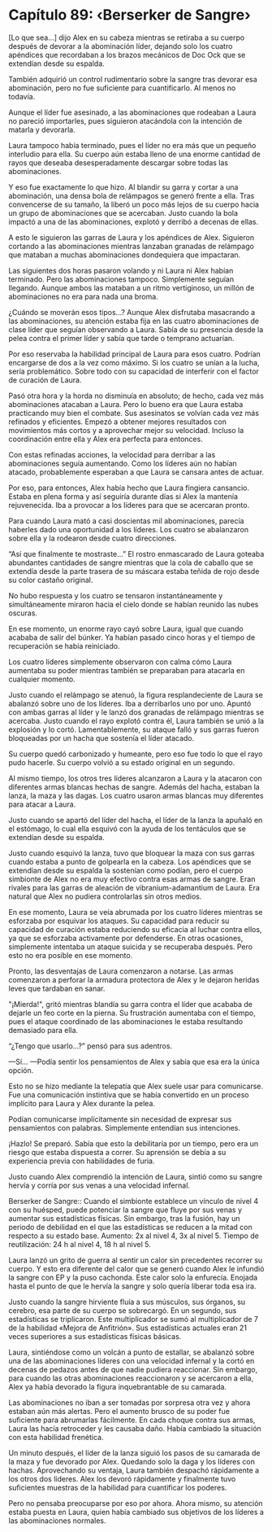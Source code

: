 
# Capítulo 89: ‹Berserker de Sangre›


[Lo que sea…] dijo Alex en su cabeza mientras se retiraba a su cuerpo después de devorar a la abominación líder, dejando solo los cuatro apéndices que recordaban a los brazos mecánicos de Doc Ock que se extendían desde su espalda.

También adquirió un control rudimentario sobre la sangre tras devorar esa abominación, pero no fue suficiente para cuantificarlo. Al menos no todavía. 

Aunque el líder fue asesinado, a las abominaciones que rodeaban a Laura no pareció importarles, pues siguieron atacándola con la intención de matarla y devorarla.

Laura tampoco había terminado, pues el líder no era más que un pequeño interludio para ella. Su cuerpo aún estaba lleno de una enorme cantidad de rayos que deseaba desesperadamente descargar sobre todas las abominaciones.

Y eso fue exactamente lo que hizo. Al blandir su garra y cortar a una abominación, una densa bola de relámpagos se generó frente a ella. Tras convencerse de su tamaño, la liberó un poco más lejos de su cuerpo hacia un grupo de abominaciones que se acercaban. Justo cuando la bola impactó a una de las abominaciones, explotó y derribó a decenas de ellas.

A esto le siguieron las garras de Laura y los apéndices de Alex. Siguieron cortando a las abominaciones mientras lanzaban granadas de relámpago que mataban a muchas abominaciones dondequiera que impactaran.

Las siguientes dos horas pasaron volando y ni Laura ni Alex habían terminado. Pero las abominaciones tampoco. Simplemente seguían llegando. Aunque ambos las mataban a un ritmo vertiginoso, un millón de abominaciones no era para nada una broma.

¿Cuándo se moverán esos tipos...? Aunque Alex disfrutaba masacrando a las abominaciones, su atención estaba fija en las cuatro abominaciones de clase líder que seguían observando a Laura. Sabía de su presencia desde la pelea contra el primer líder y sabía que tarde o temprano actuarían.

Por eso reservaba la habilidad principal de Laura para esos cuatro. Podrían encargarse de dos a la vez como máximo. Si los cuatro se unían a la lucha, sería problemático. Sobre todo con su capacidad de interferir con el factor de curación de Laura.

Pasó otra hora y la horda no disminuía en absoluto; de hecho, cada vez más abominaciones atacaban a Laura. Pero lo bueno era que Laura estaba practicando muy bien el combate. Sus asesinatos se volvían cada vez más refinados y eficientes. Empezó a obtener mejores resultados con movimientos más cortos y a aprovechar mejor su velocidad. Incluso la coordinación entre ella y Alex era perfecta para entonces.

Con estas refinadas acciones, la velocidad para derribar a las abominaciones seguía aumentando. Como los líderes aún no habían atacado, probablemente esperaban a que Laura se cansara antes de actuar.

Por eso, para entonces, Alex había hecho que Laura fingiera cansancio. Estaba en plena forma y así seguiría durante días si Alex la mantenía rejuvenecida. Iba a provocar a los líderes para que se acercaran pronto.

Para cuando Laura mató a casi doscientas mil abominaciones, parecía haberles dado una oportunidad a los líderes. Los cuatro se abalanzaron sobre ella y la rodearon desde cuatro direcciones.

“Así que finalmente te mostraste…” El rostro enmascarado de Laura goteaba abundantes cantidades de sangre mientras que la cola de caballo que se extendía desde la parte trasera de su máscara estaba teñida de rojo desde su color castaño original.

No hubo respuesta y los cuatro se tensaron instantáneamente y simultáneamente miraron hacia el cielo donde se habían reunido las nubes oscuras.

En ese momento, un enorme rayo cayó sobre Laura, igual que cuando acababa de salir del búnker. Ya habían pasado cinco horas y el tiempo de recuperación se había reiniciado.

Los cuatro líderes simplemente observaron con calma cómo Laura aumentaba su poder mientras también se preparaban para atacarla en cualquier momento.

Justo cuando el relámpago se atenuó, la figura resplandeciente de Laura se abalanzó sobre uno de los líderes. Iba a derribarlos uno por uno. Apuntó con ambas garras al líder y le lanzó dos granadas de relámpago mientras se acercaba. Justo cuando el rayo explotó contra él, Laura también se unió a la explosión y lo cortó. Lamentablemente, su ataque falló y sus garras fueron bloqueadas por un hacha que sostenía el líder atacado.

Su cuerpo quedó carbonizado y humeante, pero eso fue todo lo que el rayo pudo hacerle. Su cuerpo volvió a su estado original en un segundo.

Al mismo tiempo, los otros tres líderes alcanzaron a Laura y la atacaron con diferentes armas blancas hechas de sangre. Además del hacha, estaban la lanza, la maza y las dagas. Los cuatro usaron armas blancas muy diferentes para atacar a Laura.

Justo cuando se apartó del líder del hacha, el líder de la lanza la apuñaló en el estómago, lo cual ella esquivó con la ayuda de los tentáculos que se extendían desde su espalda.

Justo cuando esquivó la lanza, tuvo que bloquear la maza con sus garras cuando estaba a punto de golpearla en la cabeza. Los apéndices que se extendían desde su espalda la sostenían como podían, pero el cuerpo simbionte de Alex no era muy efectivo contra esas armas de sangre. Eran rivales para las garras de aleación de vibranium-adamantium de Laura. Era natural que Alex no pudiera controlarlas sin otros medios.

En ese momento, Laura se veía abrumada por los cuatro líderes mientras se esforzaba por esquivar los ataques. Su capacidad para reducir su capacidad de curación estaba reduciendo su eficacia al luchar contra ellos, ya que se esforzaba activamente por defenderse. En otras ocasiones, simplemente intentaba un ataque suicida y se recuperaba después. Pero esto no era posible en ese momento.

Pronto, las desventajas de Laura comenzaron a notarse. Las armas comenzaron a perforar la armadura protectora de Alex y le dejaron heridas leves que tardaban en sanar.

"¡Mierda!", gritó mientras blandía su garra contra el líder que acababa de dejarle un feo corte en la pierna. Su frustración aumentaba con el tiempo, pues el ataque coordinado de las abominaciones le estaba resultando demasiado para ella.

“¿Tengo que usarlo…?” pensó para sus adentros. 

—Sí… —Podía sentir los pensamientos de Alex y sabía que esa era la única opción.

Esto no se hizo mediante la telepatía que Alex suele usar para comunicarse. Fue una comunicación instintiva que se había convertido en un proceso implícito para Laura y Alex durante la pelea.

Podían comunicarse implícitamente sin necesidad de expresar sus pensamientos con palabras. Simplemente entendían sus intenciones.

¡Hazlo! Se preparó. Sabía que esto la debilitaría por un tiempo, pero era un riesgo que estaba dispuesta a correr. Su aprensión se debía a su experiencia previa con habilidades de furia.

Justo cuando Alex comprendió la intención de Laura, sintió como su sangre hervía y corría por sus venas a una velocidad infernal. 

Berserker de Sangre:: Cuando el simbionte establece un vínculo de nivel 4 con su huésped, puede potenciar la sangre que fluye por sus venas y aumentar sus estadísticas físicas. Sin embargo, tras la fusión, hay un periodo de debilidad en el que las estadísticas se reducen a la mitad con respecto a su estado base. Aumento: 2x al nivel 4, 3x al nivel 5. Tiempo de reutilización: 24 h al nivel 4, 18 h al nivel 5.

Laura lanzó un grito de guerra al sentir un calor sin precedentes recorrer su cuerpo. Y esto era diferente del calor que se generó cuando Alex le infundió la sangre con EP y la puso cachonda. Este calor solo la enfurecía. Enojada hasta el punto de que le hervía la sangre y solo quería liberar toda esa ira.

Justo cuando la sangre hirviente fluía a sus músculos, sus órganos, su cerebro, esa parte de su cuerpo se sobrecargó. En un segundo, sus estadísticas se triplicaron. Este multiplicador se sumó al multiplicador de 7 de la habilidad «Mejora de Anfitrión». Sus estadísticas actuales eran 21 veces superiores a sus estadísticas físicas básicas.

Laura, sintiéndose como un volcán a punto de estallar, se abalanzó sobre una de las abominaciones líderes con una velocidad infernal y la cortó en decenas de pedazos antes de que nadie pudiera reaccionar. Sin embargo, para cuando las otras abominaciones reaccionaron y se acercaron a ella, Alex ya había devorado la figura inquebrantable de su camarada.

Las abominaciones no iban a ser tomadas por sorpresa otra vez y ahora estaban aún más alertas. Pero el aumento brusco de su poder fue suficiente para abrumarlas fácilmente. En cada choque contra sus armas, Laura las hacía retroceder y les causaba daño. Había cambiado la situación con esta habilidad frenética.

Un minuto después, el líder de la lanza siguió los pasos de su camarada de la maza y fue devorado por Alex. Quedando solo la daga y los líderes con hachas. Aprovechando su ventaja, Laura también despachó rápidamente a los otros dos líderes. Alex los devoró rápidamente y finalmente tuvo suficientes muestras de la habilidad para cuantificar los poderes.

Pero no pensaba preocuparse por eso por ahora. Ahora mismo, su atención estaba puesta en Laura, quien había cambiado sus objetivos de los líderes a las abominaciones normales.
